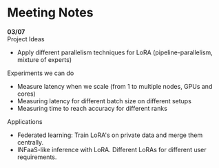 # Meeting Notes

**03/07**  
Project Ideas
* Apply different parallelism techniques for LoRA (pipeline-parallelism, mixture of experts)

Experiments we can do
* Measure latency when we scale (from 1 to multiple nodes, GPUs and cores)
* Measuring latency for different batch size on different setups
* Measuring time to reach accuracy for different ranks

Applications
* Federated learning: Train LoRA's on private data and merge them centrally.  
* INFaaS-like inference with LoRA. Different LoRAs for different user requirements.

